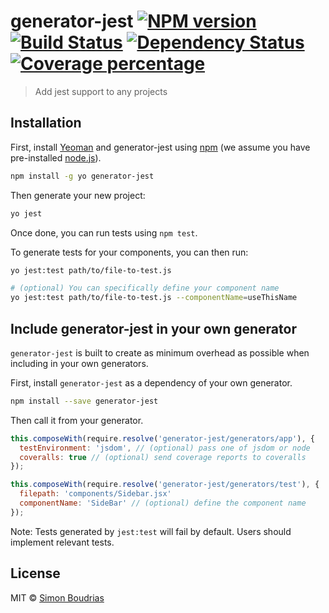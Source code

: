 # generator-jest [![NPM version][npm-image]][npm-url] [![Build Status][travis-image]][travis-url] [![Dependency Status][daviddm-image]][daviddm-url] [![Coverage percentage][coveralls-image]][coveralls-url]
> Add jest support to any projects

## Installation

First, install [Yeoman](http://yeoman.io) and generator-jest using [npm](https://www.npmjs.com/) (we assume you have pre-installed [node.js](https://nodejs.org/)).

```bash
npm install -g yo generator-jest
```

Then generate your new project:

```bash
yo jest
```

Once done, you can run tests using `npm test`.

To generate tests for your components, you can then run:

```bash
yo jest:test path/to/file-to-test.js

# (optional) You can specifically define your component name
yo jest:test path/to/file-to-test.js --componentName=useThisName
```

## Include generator-jest in your own generator

`generator-jest` is built to create as minimum overhead as possible when including in your own generators.

First, install `generator-jest` as a dependency of your own generator.

```bash
npm install --save generator-jest
```

Then call it from your generator.

```js
this.composeWith(require.resolve('generator-jest/generators/app'), {
  testEnvironment: 'jsdom', // (optional) pass one of jsdom or node
  coveralls: true // (optional) send coverage reports to coveralls
});

this.composeWith(require.resolve('generator-jest/generators/test'), {
  filepath: 'components/Sidebar.jsx'
  componentName: 'SideBar' // (optional) define the component name
});
```

Note: Tests generated by `jest:test` will fail by default. Users should implement relevant tests.

## License

MIT © [Simon Boudrias](https://github.com/SBoudrias)


[npm-image]: https://badge.fury.io/js/generator-jest.svg
[npm-url]: https://npmjs.org/package/generator-jest
[travis-image]: https://travis-ci.org/SBoudrias/generator-jest.svg?branch=master
[travis-url]: https://travis-ci.org/SBoudrias/generator-jest
[daviddm-image]: https://david-dm.org/SBoudrias/generator-jest.svg?theme=shields.io
[daviddm-url]: https://david-dm.org/SBoudrias/generator-jest
[coveralls-image]: https://coveralls.io/repos/SBoudrias/generator-jest/badge.svg
[coveralls-url]: https://coveralls.io/r/SBoudrias/generator-jest
